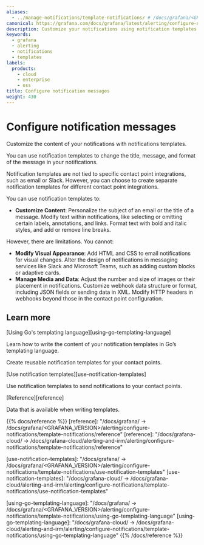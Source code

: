 ```yaml
---
aliases:
  - ../manage-notifications/template-notifications/ # /docs/grafana/<GRAFANA_VERSION>/alerting/manage-notifications/template-notifications/
canonical: https://grafana.com/docs/grafana/latest/alerting/configure-notifications/template-notifications/
description: Customize your notifications using notification templates
keywords:
  - grafana
  - alerting
  - notifications
  - templates
labels:
  products:
    - cloud
    - enterprise
    - oss
title: Configure notification messages
weight: 430
---
```


# Configure notification messages

Customize the content of your notifications with notifications templates.

You can use notification templates to change the title, message, and format of the message in your notifications.

Notification templates are not tied to specific contact point integrations, such as email or Slack. However, you can choose to create separate notification templates for different contact point integrations.

You can use notification templates to:

- **Customize Content**: Personalize the subject of an email or the title of a message. Modify text within notifications, like selecting or omitting certain labels, annotations, and links. Format text with bold and italic styles, and add or remove line breaks.

However, there are limitations. You cannot:

- **Modify Visual Appearance**: Add HTML and CSS to email notifications for visual changes. Alter the design of notifications in messaging services like Slack and Microsoft Teams, such as adding custom blocks or adaptive cards.
- **Manage Media and Data**: Adjust the number and size of images or their placement in notifications. Customize webhook data structure or format, including JSON fields or sending data in XML. Modify HTTP headers in webhooks beyond those in the contact point configuration.

## Learn more

[Using Go's templating language][using-go-templating-language]

Learn how to write the content of your notification templates in Go’s templating language.

Create reusable notification templates for your contact points.

[Use notification templates][use-notification-templates]

Use notification templates to send notifications to your contact points.

[Reference][reference]

Data that is available when writing templates.

{{% docs/reference %}}
[reference]: "/docs/grafana/ -> /docs/grafana/<GRAFANA_VERSION>/alerting/configure-notifications/template-notifications/reference"
[reference]: "/docs/grafana-cloud/ -> /docs/grafana-cloud/alerting-and-irm/alerting/configure-notifications/template-notifications/reference"

[use-notification-templates]: "/docs/grafana/ -> /docs/grafana/<GRAFANA_VERSION>/alerting/configure-notifications/template-notifications/use-notification-templates"
[use-notification-templates]: "/docs/grafana-cloud/ -> /docs/grafana-cloud/alerting-and-irm/alerting/configure-notifications/template-notifications/use-notification-templates"

[using-go-templating-language]: "/docs/grafana/ -> /docs/grafana/<GRAFANA_VERSION>/alerting/configure-notifications/template-notifications/using-go-templating-language"
[using-go-templating-language]: "/docs/grafana-cloud/ -> /docs/grafana-cloud/alerting-and-irm/alerting/configure-notifications/template-notifications/using-go-templating-language"
{{% /docs/reference %}}
